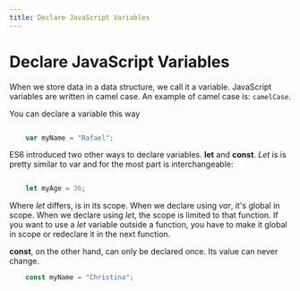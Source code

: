 ```yaml
---
title: Declare JavaScript Variables
---
```

# Declare JavaScript Variables

When we store data in a data structure, we call it a variable. JavaScript variables are written in camel case. An example of camel case is: `camelCase`.

You can declare a variable this way

```js

    var myName = "Rafael";

```

ES6 introduced two other ways to declare variables. __let__ and __const__. _Let_ is is pretty similar to var and for the most part is interchangeable:

```js

    let myAge = 36;

```
Where _let_ differs, is in its scope. When we declare using _var_, it's global in scope. When we declare using _let_, the scope is limited to that function. If you want to use a _let_ variable outside a function, you have to make it global in scope or redeclare it in the next function. 


__const__, on the other hand, can only be declared once. Its value can never change. 

```js
    const myName = "Christina";

```
<!-- The article goes here, in GitHub-flavored Markdown. Feel free to add YouTube videos, images, and CodePen/JSBin embeds  -->
